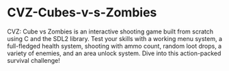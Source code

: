 # CVZ-Cubes-v-s-Zombies
CVZ: Cube vs Zombies is an interactive shooting game built from scratch using C and the SDL2 library. Test your skills with a working menu system, a full-fledged health system, shooting with ammo count, random loot drops, a variety of enemies, and an area unlock system. Dive into this action-packed survival challenge!
